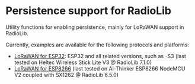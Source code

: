 # Persistence support for RadioLib
Utility functions for enabling persistence, mainly for LoRaWAN support in RadioLib.

Currently, examples are available for the following protocols and platforms:
* [LoRaWAN for ESP32](https://github.com/radiolib-org/radiolib-persistence/tree/main/examples/LoRaWAN_ESP32): ESP32 and all related versions, such as -S3 (last tested on Heltec Wireless Stick Lite V3 @ RadioLib 7.1.0)
* [LoRaWAN for ESP8266](https://github.com/radiolib-org/radiolib-persistence/tree/main/examples/LoRaWAN_ESP8266) (last tested on Ai-Thinker ESP8266 NodeMCU V2 coupled with SX1262 @ RadioLib 6.5.0)